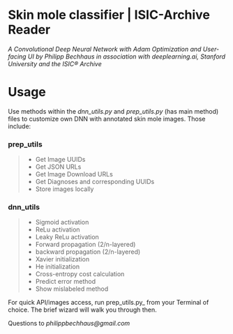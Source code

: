 # Skin mole classifier | ISIC-Archive Reader
_A Convolutional Deep Neural Network with Adam Optimization and User-facing UI_
_by Philipp Bechhaus in association with deeplearning.ai, Stanford University and the ISIC® Archive_

# Usage
Use methods within the _dnn_utils.py_ and _prep_utils.py_ (has main method) files to customize own DNN with annotated skin mole images. Those include:
### prep_utils
> * Get Image UUIDs
> * Get JSON URLs
> * Get Image Download URLs
> * Get Diagnoses and corresponding UUIDs
> * Store images locally

### dnn_utils
> * Sigmoid activation
> * ReLu activation
> * Leaky ReLu activation
> * Forward propagation (2/n-layered)
> * backward propagation (2/n-layered)
> * Xavier initialization
> * He initialization
> * Cross-entropy cost calculation
> * Predict error method
> * Show mislabeled method


For quick API/images access, run prep_utils.py_ from your Terminal of choice. The brief wizard will walk you through then.

Questions to _philippbechhaus@gmail.com_
